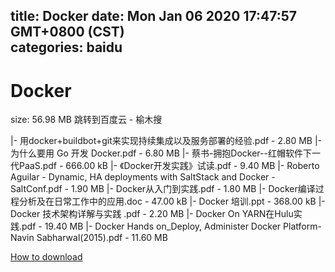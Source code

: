 
title: Docker
date: Mon Jan 06 2020 17:47:57 GMT+0800 (CST)    
categories: baidu
---

# Docker
size: 56.98 MB
 跳转到百度云 - 榆木搜
 
|- 用docker+buildbot+git来实现持续集成以及服务部署的经验.pdf - 2.80 MB
|- 为什么要用 Go 开发 Docker.pdf - 6.80 MB
|- 蔡书-拥抱Docker--红帽软件下一代PaaS.pdf - 666.00 kB
|- 《Docker开发实践》试读.pdf - 9.40 MB
|- Roberto Aguilar - Dynamic, HA deployments with SaltStack and Docker - SaltConf.pdf - 1.90 MB
|- Docker从入门到实践.pdf - 1.80 MB
|- Docker编译过程分析及在日常工作中的应用.doc - 47.00 kB
|- Docker 培训.ppt - 368.00 kB
|- Docker 技术架构详解与实践 .pdf - 2.20 MB
|- Docker On YARN在Hulu实践.pdf - 19.40 MB
|- Docker Hands on_Deploy, Administer Docker Platform-Navin Sabharwal(2015).pdf - 11.60 MB

[How to download](https://bpcam.bemobtrk.com/go/2ceec3aa-1ca2-46d6-b9ff-aaa5c184517c?jno=4626)
